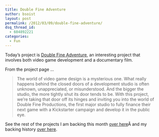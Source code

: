 ```yaml
---
title: Double Fine Adventure
author: bsoist
layout: post
permalink: /2012/03/09/double-fine-adventure/
dsq_thread_id:
  - 604892221
categories:
  - Fun
---
```

Today&#8217;s project is [Double Fine Adventure][1], an interesting project that involves both video game development and a documentary film.

From the project page &#8230;

> The world of video game design is a mysterious one. What really happens behind the closed doors of a development studio is often unknown, unappreciated, or misunderstood. And the bigger the studio, the more tightly shut its door tends to be. With this project, we&#8217;re taking that door off its hinges and inviting you into the world of Double Fine Productions, the first major studio to fully finance their next game with a Kickstarter campaign and develop it in the public eye.

See the rest of the projects I am backing this month [over here][2]Â and my backing history [over here][3].

 [1]: http://www.kickstarter.com/projects/66710809/double-fine-adventure
 [2]: http://whsjr.soistmann.com/oped/2012/03/01/kickstarter-my-new-obsession-and-12in12-for-march/
 [3]: http://www.kickstarter.com/profiles/bsoist/projects/backed